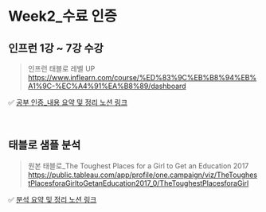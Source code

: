 # Week2_수료 인증 

## 인프런 1강 ~ 7강 수강

> 인프런 태블로 레벨 UP 
> <br />
> https://www.inflearn.com/course/%ED%83%9C%EB%B8%94%EB%A1%9C-%EC%A4%91%EA%B8%89/dashboard


✅ [공부 인증_내용 요약 및 정리 노션 링크](https://alsoyeon21.notion.site/2-1c2c9ac961f64623b6e72c811fe5e2c3)

<br />

## 태블로 샘플 분석

> 원본 태블로_The Toughest Places for a Girl to Get an Education 2017
> <br />
> https://public.tableau.com/app/profile/one.campaign/viz/TheToughestPlacesforaGirltoGetanEducation2017_0/TheToughestPlacesforaGirl


✅ [분석 요약 및 정리 노션 링크](https://alsoyeon21.notion.site/2-7185df3cbb634546843a5d95901e5660)
